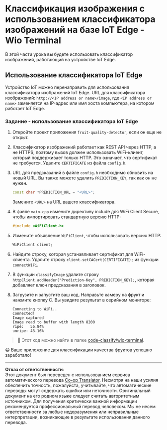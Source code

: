 <!--
CO_OP_TRANSLATOR_METADATA:
{
  "original_hash": "48ac21ec80329c930db7b84bd6b592ec",
  "translation_date": "2025-08-26T22:03:11+00:00",
  "source_file": "4-manufacturing/lessons/3-run-fruit-detector-edge/wio-terminal.md",
  "language_code": "ru"
}
-->
# Классификация изображения с использованием классификатора изображений на базе IoT Edge - Wio Terminal

В этой части урока вы будете использовать классификатор изображений, работающий на устройстве IoT Edge.

## Использование классификатора IoT Edge

Устройство IoT можно перенаправить для использования классификатора изображений IoT Edge. URL для классификатора изображений: `http://<IP address or name>/image`, где `<IP address or name>` заменяется на IP-адрес или имя хоста компьютера, на котором работает IoT Edge.

### Задание - использование классификатора IoT Edge

1. Откройте проект приложения `fruit-quality-detector`, если он еще не открыт.

1. Классификатор изображений работает как REST API через HTTP, а не HTTPS, поэтому вызов должен использовать WiFi-клиент, который поддерживает только HTTP. Это означает, что сертификат не требуется. Удалите `CERTIFICATE` из файла `config.h`.

1. URL для предсказаний в файле `config.h` необходимо обновить на новый URL. Вы также можете удалить `PREDICTION_KEY`, так как он не нужен.

    ```cpp
    const char *PREDICTION_URL = "<URL>";
    ```

    Замените `<URL>` на URL вашего классификатора.

1. В файле `main.cpp` измените директиву include для WiFi Client Secure, чтобы импортировать стандартную версию HTTP:

    ```cpp
    #include <WiFiClient.h>
    ```

1. Измените объявление `WiFiClient`, чтобы использовать версию HTTP:

    ```cpp
    WiFiClient client;
    ```

1. Найдите строку, которая устанавливает сертификат для WiFi-клиента. Удалите строку `client.setCACert(CERTIFICATE);` из функции `connectWiFi`.

1. В функции `classifyImage` удалите строку `httpClient.addHeader("Prediction-Key", PREDICTION_KEY);`, которая добавляет ключ предсказания в заголовок.

1. Загрузите и запустите ваш код. Направьте камеру на фрукт и нажмите кнопку C. Вы увидите результат в серийном мониторе:

    ```output
    Connecting to WiFi..
    Connected!
    Image captured
    Image read to buffer with length 8200
    ripe:   56.84%
    unripe: 43.16%
    ```

> 💁 Этот код можно найти в папке [code-classify/wio-terminal](../../../../../4-manufacturing/lessons/3-run-fruit-detector-edge/code-classify/wio-terminal).

😀 Ваше приложение для классификации качества фруктов успешно заработало!

---

**Отказ от ответственности**:  
Этот документ был переведен с использованием сервиса автоматического перевода [Co-op Translator](https://github.com/Azure/co-op-translator). Несмотря на наши усилия обеспечить точность, пожалуйста, учитывайте, что автоматические переводы могут содержать ошибки или неточности. Оригинальный документ на его родном языке следует считать авторитетным источником. Для получения критически важной информации рекомендуется профессиональный перевод человеком. Мы не несем ответственности за любые недоразумения или неправильные интерпретации, возникающие в результате использования данного перевода.